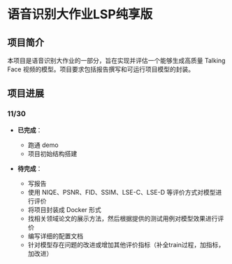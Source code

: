 # 语音识别大作业LSP纯享版

## 项目简介

本项目是语音识别大作业的一部分，旨在实现并评估一个能够生成高质量 Talking Face 视频的模型。项目要求包括报告撰写和可运行项目模型的封装。

## 项目进展

### 11/30

- **已完成**：
  - 跑通 demo
  - 项目初始结构搭建

- **待完成**：
  - 写报告
  - 使用 NIQE、PSNR、FID、SSIM、LSE-C、LSE-D 等评价方式对模型进行评价
  - 将项目封装成 Docker 形式
  - 找相关领域论文的展示方法，然后根据提供的测试用例对模型效果进行评价
  - 编写详细的配置文档
  - 针对模型存在问题的改进或增加其他评价指标（补全train过程，加指标，加改进）
